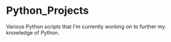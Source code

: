 # Python_Projects
Various Python scripts that I'm currently working on to further my knowledge of Python.
